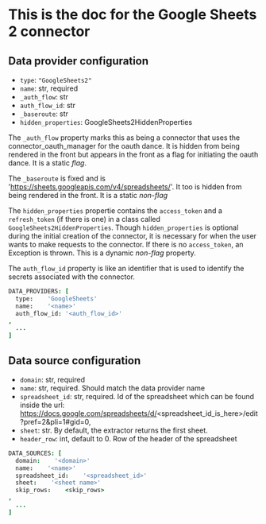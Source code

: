 # This is the doc for the Google Sheets 2 connector

## Data provider configuration

* `type`: `"GoogleSheets2"`
* `name`: str, required
* `_auth_flow`: str
* `auth_flow_id`: str
* `_baseroute`: str
* `hidden_properties`: GoogleSheets2HiddenProperties

The `_auth_flow` property marks this as being a connector that uses the connector_oauth_manager for the oauth dance. It is hidden from being rendered in the front but appears in the front as a flag for initiating the oauth dance. It is a static *flag*.

The `_baseroute` is fixed and is 'https://sheets.googleapis.com/v4/spreadsheets/'. It too is hidden from being rendered in the front. It is a static *non-flag*

The `hidden_properties` propertie contains the `access_token` and a `refresh_token` (if there is one) in a class called `GoogleSheets2HiddenProperties`. Though `hidden_properties` is optional during the initial creation of the connector, it is necessary for when the user wants to make requests to the connector. If there is no `access_token`, an Exception is thrown. This is a dynamic *non-flag* property.

The `auth_flow_id` property is like an identifier that is used to identify the secrets associated with the connector.


```coffee
DATA_PROVIDERS: [
  type:    'GoogleSheets'
  name:    '<name>'
  auth_flow_id: '<auth_flow_id>'
,
  ...
]
```

## Data source configuration

* `domain`: str, required
* `name`: str, required. Should match the data provider name
* `spreadsheet_id`: str, required. Id of the spreadsheet which can be found inside
the url: https://docs.google.com/spreadsheets/d/<spreadsheet_id_is_here>/edit?pref=2&pli=1#gid=0,
* `sheet`: str. By default, the extractor returns the first sheet.
* `header_row`: int, default to 0. Row of the header of the spreadsheet


```coffee
DATA_SOURCES: [
  domain:    '<domain>'
  name:    '<name>'
  spreadsheet_id:    '<spreadsheet_id>'
  sheet:    '<sheet name>'
  skip_rows:    <skip_rows>
,
  ...
]
```